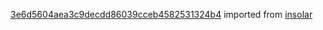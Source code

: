 [3e6d5604aea3c9decdd86039cceb4582531324b4](https://github.com/insolar/insolar/commit/3e6d5604aea3c9decdd86039cceb4582531324b4) imported from [insolar](https://github.com/insolar/insolar)
